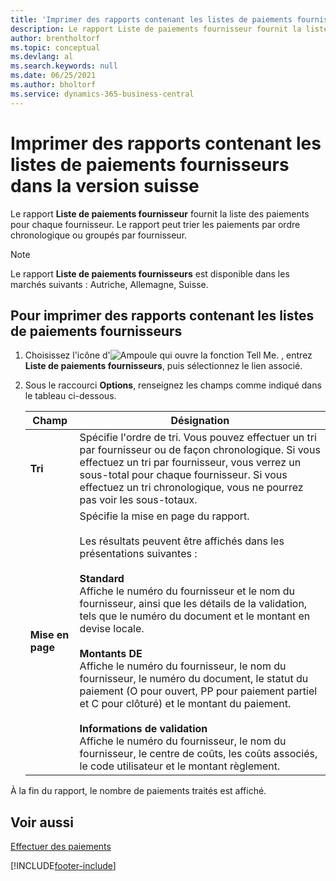 ```yaml
---
title: 'Imprimer des rapports contenant les listes de paiements fournisseurs [CH]'
description: Le rapport Liste de paiements fournisseur fournit la liste des paiements pour chaque fournisseur. Le rapport peut trier les paiements par ordre chronologique ou groupés par fournisseur.
author: brentholtorf
ms.topic: conceptual
ms.devlang: al
ms.search.keywords: null
ms.date: 06/25/2021
ms.author: bholtorf
ms.service: dynamics-365-business-central
---
```

# Imprimer des rapports contenant les listes de paiements fournisseurs dans la version suisse

Le rapport **Liste de paiements fournisseur** fournit la liste des paiements pour chaque fournisseur. Le rapport peut trier les paiements par ordre chronologique ou groupés par fournisseur.  

> [!NOTE]
> Le rapport **Liste de paiements fournisseurs** est disponible dans les marchés suivants : Autriche, Allemagne, Suisse.

## Pour imprimer des rapports contenant les listes de paiements fournisseurs  

1. Choisissez l'icône d'![Ampoule qui ouvre la fonction Tell Me.](../../media/ui-search/search_small.png "Dites-moi ce que vous voulez faire") , entrez **Liste de paiements fournisseurs**, puis sélectionnez le lien associé.  
2. Sous le raccourci **Options**, renseignez les champs comme indiqué dans le tableau ci-dessous.  

    |Champ|Désignation|  
    |---------------------------------|---------------------------------------|  
    |**Tri**|Spécifie l'ordre de tri. Vous pouvez effectuer un tri par fournisseur ou de façon chronologique. Si vous effectuez un tri par fournisseur, vous verrez un sous-total pour chaque fournisseur. Si vous effectuez un tri chronologique, vous ne pourrez pas voir les sous-totaux.|  
    |**Mise en page**|Spécifie la mise en page du rapport.<br /><br /> Les résultats peuvent être affichés dans les présentations suivantes :<br /><br /> **Standard**<br /> Affiche le numéro du fournisseur et le nom du fournisseur, ainsi que les détails de la validation, tels que le numéro du document et le montant en devise locale.<br /><br /> **Montants DE**<br /> Affiche le numéro du fournisseur, le nom du fournisseur, le numéro du document, le statut du paiement (O pour ouvert, PP pour paiement partiel et C pour clôturé) et le montant du paiement.<br /><br /> **Informations de validation**<br /> Affiche le numéro du fournisseur, le nom du fournisseur, le centre de coûts, les coûts associés, le code utilisateur et le montant règlement.|  

 À la fin du rapport, le nombre de paiements traités est affiché.  

## Voir aussi

[Effectuer des paiements](../../payables-make-payments.md)


[!INCLUDE[footer-include](../../includes/footer-banner.md)]